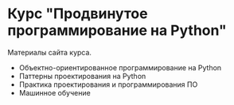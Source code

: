 # Курс "Продвинутое программирование на Python"
Материалы сайта курса.

- Объектно-ориентированное программирование на Python
- Паттерны проектирования на Python
- Практика проектирования и программирования ПО
- Машинное обучение
